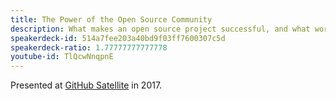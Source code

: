 ```yaml
---
title: The Power of the Open Source Community
description: What makes an open source project successful, and what workflow tools GitHub has been building to help communities become happier places.
speakerdeck-id: 514a7fee203a40bd9f03ff7600307c5d
speakerdeck-ratio: 1.77777777777778
youtube-id: TlQcwNnqpnE
---
```

Presented at [GitHub Satellite](https://githubsatellite.com) in 2017.

